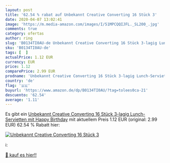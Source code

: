 ```yaml
---
layout: post
title: '62.54 % rabat auf Unbekannt Creative Converting 16 Stück 3'
date: 2020-04-07 13:02:41
image: 'https://m.media-amazon.com/images/I/51MPCQQIJFL._SL200_.jpg'
comments: true
category: ofertas
author: ring
slug: 'B0134TI0AU-de Unbekannt Creative Converting 16 Stück 3-lagig Lunch-...'
sku: 'B0134TI0AU-de'
tags: [  ]
actualPrice: 1.12 EUR
currency: EUR
price: 1.12
comparePrice: 2.99 EUR
prodname: 'Unbekannt Creative Converting 16 Stück 3-lagig Lunch-Servietten mit Happy Birthday'
country: 'de'
flag: '🇩🇪'
buyurl: 'https://www.amazon.de/dp/B0134TI0AU/?tag=tolees0ca-21'
descuento: '62.54'
average: '1.11'
---
```


Es gibt ein [Unbekannt Creative Converting 16 Stück 3-lagig Lunch-Servietten mit Happy Birthday](https://www.amazon.de/dp/B0134TI0AU/?tag=tolees0ca-21) mit aktuellem Preis 1.12 EUR (original: 2.99 EUR) 62.54 % Rabatt hier:

[![Unbekannt Creative Converting 16 Stück 3](https://m.media-amazon.com/images/I/51MPCQQIJFL._SL200_.jpg)](https://www.amazon.de/dp/B0134TI0AU/?tag=tolees0ca-21)

ℹ️:


[🛒 kauf es hier!!](https://www.amazon.de/dp/B0134TI0AU/?tag=tolees0ca-21)
